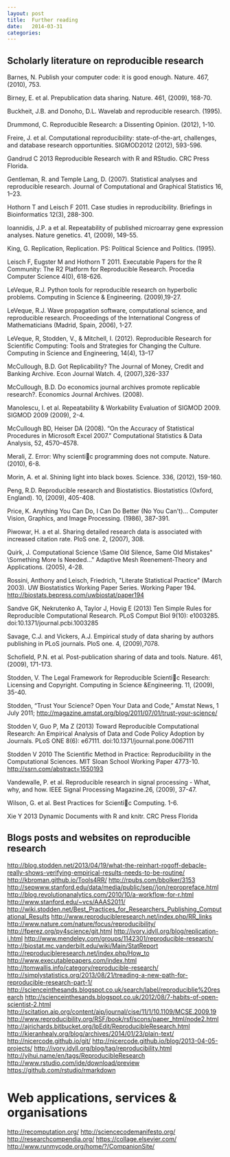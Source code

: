```yaml
---
layout: post
title:  Further reading
date:   2014-03-31 
categories: 
---
```


## Scholarly literature on reproducible research

Barnes, N. Publish your computer code: it is good enough. Nature. 467, (2010), 753.

Birney, E. et al. Prepublication data sharing. Nature. 461, (2009), 168-70.

Buckheit, J.B. and Donoho, D.L. Wavelab and reproducible research. (1995).

Drummond, C. Reproducible Research: a Dissenting Opinion. (2012), 1-10.

Freire, J. et al. Computational reproducibility: state-of-the-art, challenges, and database research opportunities. SIGMOD2012 (2012), 593-596.

Gandrud C 2013 Reproducible Research with R and RStudio. CRC Press Florida.

Gentleman, R. and Temple Lang, D. (2007). Statistical analyses and reproducible research. Journal of Computational and Graphical Statistics 16, 1–23.

Hothorn T and Leisch F 2011. Case studies in reproducibility. Briefings in Bioinformatics 12(3), 288-300.

Ioannidis, J.P. a et al. Repeatability of published microarray gene expression analyses. Nature genetics. 41, (2009), 149-55.

King, G. Replication, Replication. PS: Political Science and Politics. (1995).

Leisch F, Eugster M and Hothorn T 2011. Executable Papers for the R Community: The R2 Platform for Reproducible Research. Procedia Computer Science 4(0), 618-626.

LeVeque, R.J. Python tools for reproducible research on hyperbolic problems. Computing in Science & Engineering. (2009),19-27. 

LeVeque, R.J. Wave propagation software, computational science, and reproducible research. Proceedings of the International Congress of Mathematicians (Madrid, Spain, 2006), 1-27.

LeVeque, R, Stodden, V., & Mitchell, I. (2012). Reproducible Research for Scientific Computing: Tools and Strategies for Changing the Culture. Computing in Science and Engineering, 14(4), 13–17

McCullough, B.D. Got Replicability? The Journal of Money, Credit and Banking Archive. Econ Journal Watch. 4, (2007),326-337

McCullough, B.D. Do economics journal archives promote replicable research?. Economics Journal Archives. (2008).

Manolescu, I. et al. Repeatability & Workability Evaluation of SIGMOD 2009. SIGMOD 2009 (2009), 2-4.

McCullough BD, Heiser DA (2008). “On the Accuracy of Statistical Procedures in Microsoft Excel 2007.” Computational Statistics & Data Analysis, 52, 4570–4578.

Merali, Z. Error: Why scientic programming does not compute. Nature. (2010), 6-8.

Morin, A. et al. Shining light into black boxes. Science. 336, (2012), 159-160.

Peng, R.D. Reproducible research and Biostatistics. Biostatistics (Oxford, England). 10, (2009), 405-408.

Price, K. Anything You Can Do, I Can Do Better (No You Can't)... Computer Vision, Graphics, and Image Processing. (1986), 387-391.

Piwowar, H. a et al. Sharing detailed research data is associated with increased citation rate. PloS one. 2, (2007), 308.

Quirk, J. Computational Science \Same Old Silence, Same Old Mistakes" \Something More Is Needed..." Adaptive Mesh Reenement-Theory and Applications. (2005), 4-28.

Rossini, Anthony and Leisch, Friedrich, "Literate Statistical Practice" (March 2003). UW Biostatistics Working Paper Series. Working Paper 194. http://biostats.bepress.com/uwbiostat/paper194

Sandve GK, Nekrutenko A, Taylor J, Hovig E (2013) Ten Simple Rules for Reproducible Computational Research. PLoS Comput Biol 9(10): e1003285. doi:10.1371/journal.pcbi.1003285

Savage, C.J. and Vickers, A.J. Empirical study of data sharing by authors publishing in PLoS journals. PloS one. 4, (2009),7078.

Schofield, P.N. et al. Post-publication sharing of data and tools. Nature. 461, (2009), 171-173.

Stodden, V. The Legal Framework for Reproducible Scientic Research: Licensing and Copyright. Computing in Science &Engineering. 11, (2009), 35-40.

Stodden, “Trust Your Science? Open Your Data and Code,” Amstat News, 1 July 2011; http://magazine.amstat.org/blog/2011/07/01/trust-your-science/

Stodden V, Guo P, Ma Z (2013) Toward Reproducible Computational Research: An Empirical Analysis of Data and Code Policy Adoption by Journals. PLoS ONE 8(6): e67111. doi:10.1371/journal.pone.0067111

Stodden V  2010 The Scientific Method in Practice: Reproducibility in the Computational Sciences. MIT Sloan School Working Paper 4773-10. http://ssrn.com/abstract=1550193

Vandewalle, P. et al. Reproducible research in signal processing - What, why, and how. IEEE Signal Processing Magazine.26, (2009), 37-47.

Wilson, G. et al. Best Practices for Scientic Computing. 1-6.

Xie Y 2013 Dynamic Documents with R and knitr. CRC Press Florida

## Blogs posts and websites on reproducible research

http://blog.stodden.net/2013/04/19/what-the-reinhart-rogoff-debacle-really-shows-verifying-empirical-results-needs-to-be-routine/
http://kbroman.github.io/Tools4RR/
http://rpubs.com/bbolker/3153
http://sepwww.stanford.edu/data/media/public/sep//jon/repropreface.html
http://blog.revolutionanalytics.com/2010/10/a-workflow-for-r.html
http://www.stanford.edu/~vcs/AAAS2011/
http://wiki.stodden.net/Best_Practices_for_Researchers_Publishing_Computational_Results
http://www.reproducibleresearch.net/index.php/RR_links
http://www.nature.com/nature/focus/reproducibility/
http://fperez.org/py4science/git.html
http://ivory.idyll.org/blog/replication-i.html
http://www.mendeley.com/groups/1142301/reproducible-research/
http://biostat.mc.vanderbilt.edu/wiki/Main/StatReport
http://reproducibleresearch.net/index.php/How_to
http://www.executablepapers.com/index.html
http://tomwallis.info/category/reproducible-research/
http://simplystatistics.org/2013/08/21/treading-a-new-path-for-reproducible-research-part-1/
http://scienceinthesands.blogspot.co.uk/search/label/reproduciblie%20research
http://scienceinthesands.blogspot.co.uk/2012/08/7-habits-of-open-scientist-2.html
http://scitation.aip.org/content/aip/journal/cise/11/1/10.1109/MCSE.2009.19
http://www.reproducibility.org/RSF/book/rsf/scons/paper_html/node2.html
http://ajrichards.bitbucket.org/lpEdit/ReproducibleResearch.html
http://kieranhealy.org/blog/archives/2014/01/23/plain-text/
http://nicercode.github.io/git/
http://nicercode.github.io/blog/2013-04-05-projects/
http://ivory.idyll.org/blog/tag/reproducibility.html
http://yihui.name/en/tags/ReproducibleResearch
http://www.rstudio.com/ide/download/preview
https://github.com/rstudio/rmarkdown

# Web applications, services & organisations 

http://recomputation.org/
http://sciencecodemanifesto.org/
http://researchcompendia.org/
https://collage.elsevier.com/
http://www.runmycode.org/home/?/CompanionSite/

